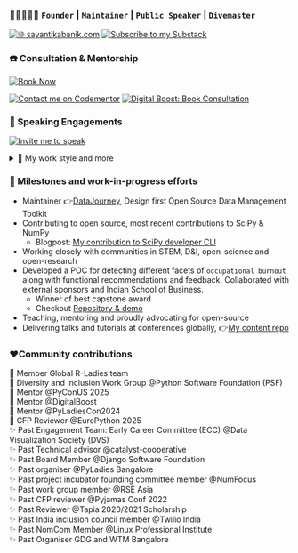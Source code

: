 ### 👋🏽👩🏽‍💻 `Founder` | `Maintainer`  | `Public Speaker`  | `Divemaster` 

[![🌐 sayantikabanik.com](https://img.shields.io/badge/Website-sayantikabanik.com-9cf?style=for-the-badge&logo=internet-explorer)](https://www.sayantikabanik.com)
[![Subscribe to my Substack](https://img.shields.io/badge/Subscribe-Substack-ff6700?style=for-the-badge&logo=substack&logoColor=white)](https://sayantikabanik.substack.com/)


### ☎️ Consultation & Mentorship
[![Book Now](https://img.shields.io/badge/Book%20Consultation-Click%20Here-brightgreen)](https://calendar.google.com/calendar/u/0/appointments/schedules/AcZssZ2D0mRUyY-rp9hFLPTjTuJy606BhF2gpb_y3t3J-TkEmmcwTqsTH8Ha59pthciKE8-CrTH9o3U9)

[![Contact me on Codementor](https://www.codementor.io/m-badges/workwithsayantika/book-session.svg)](https://www.codementor.io/@workwithsayantika?refer=badge)
[![Digital Boost: Book Consultation](https://img.shields.io/badge/Digital%20Boost-Book%20Consultation-white)](https://organisation.digitalboost.org.uk/volunteer-details?volunteer[]=314&id=null)

### 🎤 Speaking Engagements 

[![Invite me to speak](https://img.shields.io/badge/Invite%20me%20to%20Speak-Innovation%20Women-blue)](https://speaker.innovationwomen.com/user/18144)


<details>
  <summary>🪼 My work style and more</summary>

🦋 **Conditions I like to work in**
   - Psychologically safe &  organised env
   - Around happy humans who have a life outside of work

🐳 **How I best receive feedback**
  - Constructive 
  - Perfect when it's driven from "things which could be better" than "everything went wrong, it's you"
     - No to trauma dumping  

🐌 **How I learn best**
  - Give me a taste of the big picture 
  - Being hands-on
  - Organising & asking questions 
  - Big on research + planning, not great with hotfixes

🦀 **Other things to know about me**
  - Zero tolerance for disrespect
  - Speak but don't mansplain me
  - Active listener
  - Respect my time and I will yours 
  - Over-communication is sweet
  - Neurospicy
</details>

### 📌 Milestones and work-in-progress efforts
- Maintainer 👉[DataJourney](https://github.com/sayantikabanik/DataJourney), Design first Open Source Data Management Toolkit
- Contributing to open source, most recent contributions to SciPy & NumPy
  - Blogpost: [My contribution to SciPy developer CLI](https://labs.quansight.org/blog/2022/05/the-evolution-of-the-scipy-developer-cli)
- Working closely with communities in STEM, D&I, open-science and open-research
- Developed a POC for detecting different facets of `occupational burnout` along with functional recommendations and feedback.
  Collaborated with external sponsors and Indian School of Business.
    - Winner of best capstone award 
    - Checkout [Repository & demo](https://github.com/sayantikabanik/capstone_isb)
- Teaching, mentoring and proudly advocating for open-source
- Delivering talks and tutorials at conferences globally, 👉[My content repo](https://github.com/sayantikabanik/presentations_conferences)

### ❤️Community contributions

🌟 Member Global R-Ladies team\
🌟 Diversity and Inclusion Work Group @Python Software Foundation (PSF)\
🌟 Mentor @PyConUS 2025\
🌟 Mentor @DigitalBoost\
🌟 Mentor @PyLadiesCon2024\
🌟 CFP Reviewer @EuroPython 2025\
✨ Past Engagement Team: Early Career Committee (ECC) @Data Visualization Society (DVS)\
✨ Past Technical advisor @catalyst-cooperative\
✨ Past Board Member @Django Software Foundation\
✨️ Past organiser @PyLadies Bangalore\
✨️ Past project incubator founding committee member @NumFocus\
✨️ Past work group member @RSE Asia\
✨ Past CFP reviewer @Pyjamas Conf 2022\
✨ Past Reviewer @Tapia 2020/2021 Scholarship\
✨ Past India inclusion council member @Twilio India\
✨ Past NomCom Member @Linux Professional Institute\
✨ Past Organiser GDG and WTM Bangalore
